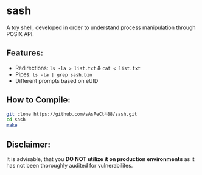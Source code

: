 # sash

A toy shell, developed in order to understand process manipulation through POSIX API.

## Features:
- Redirections: `ls -la > list.txt` & `cat < list.txt`
- Pipes: `ls -la | grep sash.bin`
- Different prompts based on eUID

## How to Compile:
```sh
git clone https://github.com/sAsPeCt488/sash.git
cd sash
make
```

## Disclaimer:

It is advisable, that you **__DO NOT utilize it on production environments__** as it has not been thoroughly audited for vulnerabilites.


	

